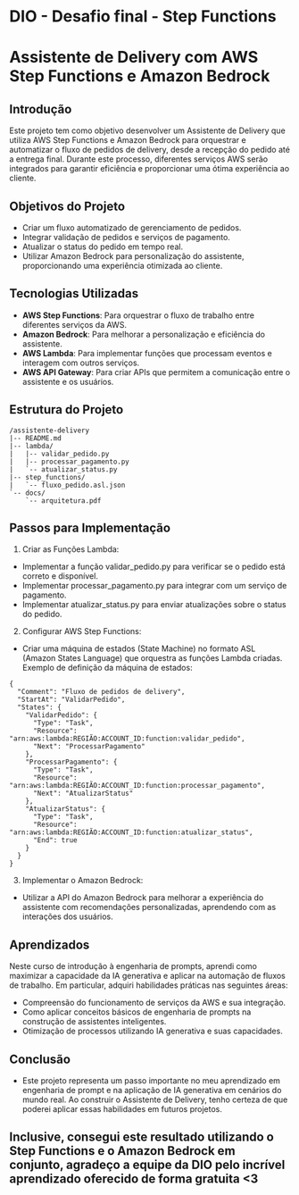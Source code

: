 # DIO - Desafio final - Step Functions

# Assistente de Delivery com AWS Step Functions e Amazon Bedrock  

## Introdução  

Este projeto tem como objetivo desenvolver um Assistente de Delivery que utiliza AWS Step Functions e Amazon Bedrock para orquestrar e automatizar o fluxo de pedidos de delivery, desde a recepção do pedido até a entrega final. Durante este processo, diferentes serviços AWS serão integrados para garantir eficiência e proporcionar uma ótima experiência ao cliente.  

## Objetivos do Projeto  

- Criar um fluxo automatizado de gerenciamento de pedidos.  
- Integrar validação de pedidos e serviços de pagamento.  
- Atualizar o status do pedido em tempo real.  
- Utilizar Amazon Bedrock para personalização do assistente, proporcionando uma experiência otimizada ao cliente.  

## Tecnologias Utilizadas  

- **AWS Step Functions**: Para orquestrar o fluxo de trabalho entre diferentes serviços da AWS.  
- **Amazon Bedrock**: Para melhorar a personalização e eficiência do assistente.  
- **AWS Lambda**: Para implementar funções que processam eventos e interagem com outros serviços.  
- **AWS API Gateway**: Para criar APIs que permitem a comunicação entre o assistente e os usuários.  

## Estrutura do Projeto  

```plaintext  
/assistente-delivery  
|-- README.md  
|-- lambda/  
|   |-- validar_pedido.py  
|   |-- processar_pagamento.py  
|   `-- atualizar_status.py  
|-- step_functions/  
|   `-- fluxo_pedido.asl.json  
`-- docs/  
    `-- arquitetura.pdf
```

## Passos para Implementação
1. Criar as Funções Lambda:

- Implementar a função validar_pedido.py para verificar se o pedido está correto e disponível.
- Implementar processar_pagamento.py para integrar com um serviço de pagamento.
- Implementar atualizar_status.py para enviar atualizações sobre o status do pedido.

2. Configurar AWS Step Functions:
- Criar uma máquina de estados (State Machine) no formato ASL (Amazon States Language) que orquestra as funções Lambda criadas.
Exemplo de definição da máquina de estados:
```
{  
  "Comment": "Fluxo de pedidos de delivery",  
  "StartAt": "ValidarPedido",  
  "States": {  
    "ValidarPedido": {  
      "Type": "Task",  
      "Resource": "arn:aws:lambda:REGIÃO:ACCOUNT_ID:function:validar_pedido",  
      "Next": "ProcessarPagamento"  
    },  
    "ProcessarPagamento": {  
      "Type": "Task",  
      "Resource": "arn:aws:lambda:REGIÃO:ACCOUNT_ID:function:processar_pagamento",  
      "Next": "AtualizarStatus"  
    },  
    "AtualizarStatus": {  
      "Type": "Task",  
      "Resource": "arn:aws:lambda:REGIÃO:ACCOUNT_ID:function:atualizar_status",  
      "End": true  
    }  
  }  
}
```

3. Implementar o Amazon Bedrock:
- Utilizar a API do Amazon Bedrock para melhorar a experiência do assistente com recomendações personalizadas, aprendendo com as interações dos usuários.


## Aprendizados
Neste curso de introdução à engenharia de prompts, aprendi como maximizar a capacidade da IA generativa e aplicar na automação de fluxos de trabalho. Em particular, adquiri habilidades práticas nas seguintes áreas:

- Compreensão do funcionamento de serviços da AWS e sua integração.
- Como aplicar conceitos básicos de engenharia de prompts na construção de assistentes inteligentes.
- Otimização de processos utilizando IA generativa e suas capacidades.

## Conclusão

- Este projeto representa um passo importante no meu aprendizado em engenharia de prompt e na aplicação de IA generativa em cenários do mundo real. Ao construir o Assistente de Delivery, tenho certeza de que poderei aplicar essas habilidades em futuros projetos.

## Inclusive, consegui este resultado utilizando o Step Functions e o Amazon Bedrock em conjunto, agradeço a equipe da DIO pelo incrível aprendizado oferecido de forma gratuita <3
